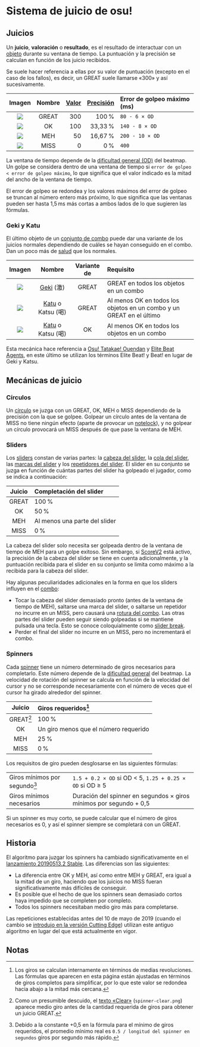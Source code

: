 # Sistema de juicio de osu!

## Juicios

Un **juicio**, **valoración** o **resultado**, es el resultado de interactuar con un [objeto](/wiki/Gameplay/Hit_object) durante su ventana de tiempo. La puntuación y la precisión se calculan en función de los juicio recibidos.

Se suele hacer referencia a ellas por su valor de puntuación (excepto en el caso de los fallos), es decir, un GREAT suele llamarse «300» y así sucesivamente.

| Imagen | Nombre | [Valor](/wiki/Gameplay/Score/ScoreV1/osu!) | [Precisión](/wiki/Gameplay/Accuracy#osu!) | Error de golpeo máximo (ms) |
| :-: | :-: | --: | --: | :-- |
| ![](/wiki/shared/judgement/osu!/hit300.png) | GREAT | 300 | 100 % | `80 - 6 × OD` |
| ![](/wiki/shared/judgement/osu!/hit100.png) | OK | 100 | 33,33 % | `140 - 8 × OD` |
| ![](/wiki/shared/judgement/osu!/hit50.png) | MEH | 50 | 16,67 % | `200 - 10 × OD` |
| ![](/wiki/shared/judgement/osu!/hit0.png) | MISS | 0 | 0 % | `400` |

La ventana de tiempo depende de la [dificultad general (OD)](/wiki/Beatmap/Overall_difficulty) del beatmap. Un golpe se considera dentro de una ventana de tiempo si `error de golpeo < error de golpeo máximo`, lo que significa que el valor indicado es la mitad del ancho de la ventana de tiempo.

El error de golpeo se redondea y los valores máximos del error de golpeo se truncan al número entero más próximo, lo que significa que las ventanas pueden ser hasta 1,5 ms más cortas a ambos lados de lo que sugieren las fórmulas.

### Geki y Katu

El último objeto de un [conjunto de combo](/wiki/Beatmapping/Combo) puede dar una variante de los juicios normales dependiendo de cuáles se hayan conseguido en el combo. Dan un poco más de [salud](/wiki/Gameplay/Health) que los normales.

| Imagen | Nombre | Variante de | Requisito |
| :-: | :-: | :-: | :-- |
| ![](/wiki/shared/judgement/osu!/hit300g.png) | [Geki](/wiki/Gameplay/Judgement/Geki) (激) | GREAT | GREAT en todos los objetos en un combo |
| ![](/wiki/shared/judgement/osu!/hit300k.png) | [Katu](/wiki/Gameplay/Judgement/Katu) o Katsu (喝) | GREAT | Al menos OK en todos los objetos en un combo y un GREAT en el último |
| ![](/wiki/shared/judgement/osu!/hit100k.png) | [Katu](/wiki/Gameplay/Judgement/Katu) o Katsu (喝) | OK | Al menos OK en todos los objetos en un combo |

Esta mecánica hace referencia a [Osu! Tatakae! Ouendan](https://en.wikipedia.org/wiki/Osu!_Tatakae!_Ouendan) y [Elite Beat Agents](https://en.wikipedia.org/wiki/Elite_Beat_Agents), en este último se utilizan los términos Elite Beat! y Beat! en lugar de Geki y Katsu.

## Mecánicas de juicio

### Círculos

Un [círculo](/wiki/Gameplay/Hit_object/Hit_circle) se juzga con un GREAT, OK, MEH o MISS dependiendo de la precisión con la que se golpee. Golpear un círculo antes de la ventana de MISS no tiene ningún efecto (aparte de provocar un [notelock](/wiki/Gameplay/Judgement/Notelock)), y no golpear un círculo provocará un MISS después de que pase la ventana de MEH.

### Sliders

Los [sliders](/wiki/Gameplay/Hit_object/Slider) constan de varias partes: la [cabeza del slider](/wiki/Gameplay/Hit_object/Slider/Sliderhead), la [cola del slider](/wiki/Gameplay/Hit_object/Slider/Slidertail), las [marcas del slider](/wiki/Gameplay/Hit_object/Slider/Slider_tick) y los [repetidores del slider](/wiki/Gameplay/Hit_object/Slider/Reverse_slider). El slider en su conjunto se juzga en función de cuántas partes del slider ha golpeado el jugador, como se indica a continuación:

| Juicio | Completación del slider |
| :-: | :-- |
| GREAT | 100 % |
| OK | 50 % |
| MEH | Al menos una parte del slider |
| MISS | 0 % |

La cabeza del slider solo necesita ser golpeada dentro de la ventana de tiempo de MEH para un golpe exitoso. Sin embargo, si [ScoreV2](/wiki/Gameplay/Game_modifier/ScoreV2) está activo, la precisión de la cabeza del slider se tiene en cuenta adicionalmente, y la puntuación recibida para el slider en su conjunto se limita como máximo a la recibida para la cabeza del slider.

Hay algunas peculiaridades adicionales en la forma en que los sliders influyen en el [combo](/wiki/Gameplay/Combo_(score_multiplier)):

- Tocar la cabeza del slider demasiado pronto (antes de la ventana de tiempo de MEH), saltarse una marca del slider, o saltarse un repetidor no incurre en un MISS, pero causará una [rotura del combo](/wiki/Gameplay/Judgement/Combobreak). Las otras partes del slider pueden seguir siendo golpeadas si se mantiene pulsada una tecla. Esto se conoce coloquialmente como [slider break](/wiki/Gameplay/Judgement/Slider_break).
- Perder el final del slider no incurre en un MISS, pero no incrementará el combo.

### Spinners

Cada [spinner](/wiki/Gameplay/Hit_object/Spinner) tiene un número determinado de giros necesarios para completarlo. Este número depende de la [dificultad general](/wiki/Beatmap/Overall_difficulty#sliders-y-spinners) del beatmap. La velocidad de rotación del spinner se calcula en función de la velocidad del cursor y no se corresponde necesariamente con el número de veces que el cursor ha girado alrededor del spinner.

| Juicio | Giros requeridos[^half-spins] |
| :-: | :-- |
| GREAT[^spinner-clear] | 100 % |
| OK | Un giro menos que el número requerido |
| MEH | 25 % |
| MISS | 0 % |

Los requisitos de giro pueden desglosarse en las siguientes fórmulas:

|  |  |
| :-- | :-- |
| Giros mínimos por segundo[^minimum-sps] | `1.5 + 0.2 × OD` si OD < 5, `1.25 + 0.25 × OD` si OD ≥ 5 |
| Giros mínimos necesarios | Duración del spinner en segundos × giros mínimos por segundo + 0,5 |

Si un spinner es muy corto, se puede calcular que el número de giros necesarios es 0, y así el spinner siempre se completará con un GREAT.

## Historia

El algoritmo para juzgar los spinners ha cambiado significativamente en el [lanzamiento 20190513.2 Stable](https://osu.ppy.sh/home/changelog/stable40/20190513.2). Las diferencias son las siguientes:

- La diferencia entre OK y MEH, así como entre MEH y GREAT, era igual a la mitad de un giro, haciendo que los juicios no MISS fueran significativamente más difíciles de conseguir.
- Es posible que el hecho de que los spinners sean demasiado cortos haya impedido que se completen por completo.
- Todos los spinners necesitaban medio giro más para completarse.

Las repeticiones establecidas antes del 10 de mayo de 2019 (cuando el cambio se [introdujo en la versión Cutting Edge](https://osu.ppy.sh/home/changelog/cuttingedge/20190510.1)) utilizan este antiguo algoritmo en lugar del que está actualmente en vigor.

## Notas

[^half-spins]: Los giros se calculan internamente en términos de medias revoluciones. Las fórmulas que aparecen en esta página están ajustadas en términos de giros completos para simplificar, por lo que este valor se redondea hacia abajo a la mitad más cercana.
[^spinner-clear]: Como un presumible descuido, el [texto «Clear»](/wiki/Skinning/osu!#spinner) (`spinner-clear.png`) aparece medio giro antes de la cantidad requerida de giros para obtener un juicio GREAT.
[^minimum-sps]: Debido a la constante +0,5 en la fórmula para el mínimo de giros requeridos, el promedio mínimo real es `0.5 / longitud del spinner en segundos` giros por segundo más rápido.
